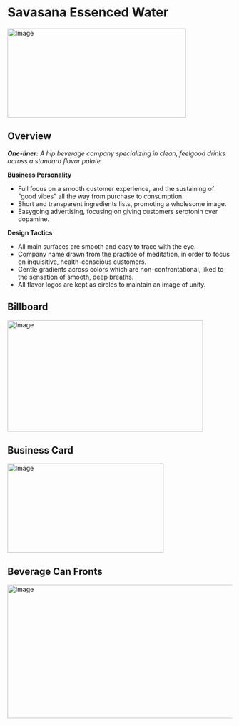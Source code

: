 # Savasana Essenced Water

<img width="400" height="200" alt="Image" src="https://github.com/user-attachments/assets/5c88f6d9-5d6a-422c-b21c-7feffc019d00" />

## Overview

_**One-liner:** A hip beverage company specializing in clean, feelgood drinks across a standard flavor palate._

**Business Personality**
- Full focus on a smooth customer experience, and the sustaining of "good vibes" all the way from purchase to consumption.
- Short and transparent ingredients lists, promoting a wholesome image.
- Easygoing advertising, focusing on giving customers serotonin over dopamine.

**Design Tactics**
- All main surfaces are smooth and easy to trace with the eye.
- Company name drawn from the practice of meditation, in order to focus on inquisitive, health-conscious customers.
- Gentle gradients across colors which are non-confrontational, liked to the sensation of smooth, deep breaths.
- All flavor logos are kept as circles to maintain an image of unity.

## Billboard

<img width="438" height="250" alt="Image" src="https://github.com/user-attachments/assets/12952ea3-6fe4-401a-93d1-c7c35d3e705a" />

## Business Card

<img width="350" height="200" alt="Image" src="https://github.com/user-attachments/assets/ac0370b1-f176-4044-bb37-b2f79b45fa0b" />

## Beverage Can Fronts

<img width="600" height="300" alt="Image" src="https://github.com/user-attachments/assets/aecaa7e4-6065-4eb0-b7e0-72f206c21508" />


